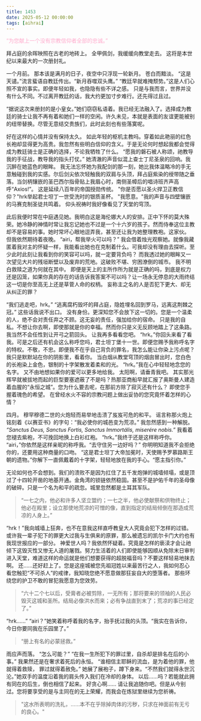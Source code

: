```yaml
---
title: 1453
date: 2025-05-12 00:00:00
tags: [aihrai]
---
```


<font color=#ffaacc>“为您献上一个没有宗教信仰者全部的忠诚。”</font>

拜占庭的余晖映照在古老的地砖上。
全甲佩剑，我缓缓向教堂走去。
这将是本世纪以来最大的一次册封礼。

一个月前。
那本该是满月的日子，夜空中只浮现一轮新月。
苍白而黯淡。
“这是天谴。”流言蜚语自教廷传出。“新月吞噬双头鹰。”
“教廷早就难掩颓势。”这是人们心照不宣的事实。即便年轻如我，也隐隐有些不详之感。
只是与我而言，世界并没有什么不同。不过离开教廷的话，我大约更加寸步难行。还先得过且过。

“据说这次来册封的是小皇女。”她们窃窃私语着。我已经无法融入了。选择成为教廷的骑士让我不再有着和她们一样的空闲。许久未见，本就是表面的友谊更能被别的纽带替换。尽管无意结交贵族们，此时此刻也有些落寞呢。

好在这样的心情并没有保持太久。
如此年轻的枢机主教吗。穿着如此艳丽的红色长袍却显得更为高贵。我忽然有些明白信仰的含义。于是无论何时想起我都会觉得成为教廷骑士是正确的选择，不论我牺牲了什么。
“愿我的磐石被人称颂，祂教导我的手征战，教导我的指头打仗。”
她清澈的声音似混上查士丁尼圣泉的回响。我沉醉在她蓝色的眼眸。
我无法忘怀她为我配剑的那一刻，她比我体温略冷的手无意触碰到我的实感。尔后剑尖依次轻触我的双肩与头顶，拜占庭紫染的绶带随之垂落。当剑柄镶嵌的圣巴西尔指骨贴上我眉心时，南侧圣幛后的唱诗班齐声高呼“Axios!”。
这是延续八百年的帝国授勋传统。
"你是否愿以圣火捍卫正教信仰？"hrk举起君士坦丁一世受洗时的银质圣杯。
"我愿意。"我的声音与四壁镶嵌的马赛克制圣徒共鸣着。
仰头祝祷时我好像看见了天堂的穹顶。

此后我便时常在中庭遇见她。我明白这是海伦娜大人的安排。正中下怀的莫大殊荣。她冷静的神情时常让我忘记她也不过是一个十六岁的孩子。然而侍奉这位主教却不是容易的事。她时常坏心眼地逗弄我，甚至还让我为她整理教袍。这家伙。
但我依然期待着夜晚。
“airi，帮我举火可以吗？”
我会借着烛光观察她。就像我藏匿着我对主的怀疑一样，我能看出她也在克制着什么。可我却没有理由去探听。至少此时此刻让我看到你的笑容可以吗，就一定要背负吗？
而我透过她的眼眸又一次望见大片的残垣断壁以及废弃的荒地。这破败不堪、穷困潦倒的城市。
我不明白救赎之道为何就在其中。
即便是天上的主所作所为就是正确的吗，到底是权力还是囚笼，如果你真的存在的话告诉我答案不可以吗？让一场永无停息的大雨终结这一切是你至高无上还是草菅人命的权柄。
妄称主之名的人是否犯下更大、却无从纠正的罪？

“我们逃走吧，hrk。”
“逃离腐朽毁坏的拜占庭，隐姓埋名回到罗马，远离这荆棘之冠。”
这些话我说不出口。
没有身份。更深知您不会放下这一切的。您是一个温柔的人，绝不会对责任弃之不顾。这无妄的责任，强加给你的宿命。
只是我的自私。不想让你去啊，即使那就是你的幸福。然而你只是义无反顾地踏上了这条路。我当然不会任性到让开弓之箭回头。
让我再多看看您吧。
“hrk。”你回头来看了看我。可是之后还有机会这么称呼您吗，君士坦丁堡十一世。即便您赐予我称呼名字的特权。不敬，不忠。即便我不在乎自己背负的罪名，我怎么能让你染上污点呢？我只是默默站在你的阴影里，看着你。
当白烟从教堂穹顶的烟囱冒出时，您白色的长袍染上金色，银制的十字架散发着柔和的光。
“hrk。”我在心中轻轻地念您的名字。
又不由地想如果你的爱可以更多地给我。
太阳啊，请垂青我吧。
其实那光辉早就被拔地而起的巨型要塞遮蔽了不是吗？热那亚商船早就汇报了奥斯曼人建造着血腥的“永恒之城”。您为什么要去呢，在那前方除了寂灭还有什么？
即使您手握着瑰色的希望。
在曾经水火不容的宗教问题上做出妥协的您究竟怀着怎样的心情？

四月。
穆罕穆德二世的火炮轻而易举地击溃了岌岌可危的和平。
谣言称那火炮上铭刻着《以赛亚书》的字句：“我必使你的城邑变为荒凉。”
我忽然感到一种解脱。
*“Sanctus Deus, Sanctus Fortis, Sanctus Immortális, miserére nobis.”*
我看着您褪去紫袍，不可挽回地换上白衫红袍。
“hrk。”我终于还是这样称呼你。
“airi，”你依然是这样亲昵的称呼我。“去守住另一边好吗？”
你明明知道我不会拒绝你的，还要用这种商量的口吻。
“这是君士坦丁大帝加冕时，天使赐予罗慕路斯王朝的遗物。”你解下一直佩戴着的十字架，轻轻地放在我的手心。“愿主指引你。”

无论如何也不会想到。我们的溃败不是因为扛住了五千发炮弹的城墙倾塌，或是顶过了十四轮开凿的地基开通。金角湾的锁链依然稳固。甚至不是护佑千年的圣母像的破碎。只是一个名为和平的疏忽。城里忽然都是土耳其军队。
>“一七之内，他必和许多人坚立盟约；一七之半，他必使献祭和供物终止；他必在殿里；设立那使地荒凉的可憎的像，直到指定的结局倾倒在那造成荒凉的人身上。”

“hrk！”我向城墙上狂奔，也不在意我这样直呼教皇大人究竟会犯下怎样的过错。或许我一辈子犯下的罪更大过我与生俱来的原罪，那么被遗忘的凯尔卡门大约也有我现世报应的一部分。
神爱世人吗？我依然怀疑着。究竟是怎样的亵渎才会让祂倾下这毁灭性又惨无人道的屠戮。努力生活着的人们即使能够因顺从免除末日审判进入天堂，难道这样的命运就是他们想要获得的超脱福音吗？不要这样轻易地抹去啊。
还……还好赶上了。您是这座城被您先祖冠姓以来最苦行之人，我如何忍心看您触犯“不可杀人”的戒律，我知晓您绝不愿意做那狂妄自大的堕落者。
那些环绕您的护卫不敢的冒犯我愿意为您效劳。
>“六十二个七以后，受膏者必被剪除，一无所有；那将要来的领袖的人民必毁灭这城和圣所。结局必像洪水而来；必有争战直到末了；荒凉的事已经定了。”

“hrk……”
“airi？”她笑着称呼着我的名字，抬手抚过我的头顶。“我实在告诉你，今日你要同我在乐园里了。”
>“册上有名的必蒙拯救。”

雨应声而落。
“怎么可能？”
“在我一生所犯下的罪过里，自杀却是排名在后的小事。”
我果然还是在奢求着死后的永恒。
“谁相信主耶稣的流血，是为着他的罪，他就得着救赎， 罪过就得着赦免。”
她展了展袍子，蹲下身来。“不然我们就得永世沉沦。”她双手的温度沿着我的肩头传入我们在冷却的身体。
以后……吗？若能就此拥有同在的后生，倒也相信了起来。 好贪心啊……
请让我追随你吧。但是从今别过。您将要享受的是与主同在的无上荣耀，而我会在炼狱里继续为您祈祷。
>"这水所表明的洗礼，……本不在乎除掉肉体的污秽，只求在神面前有无亏的良心。"
